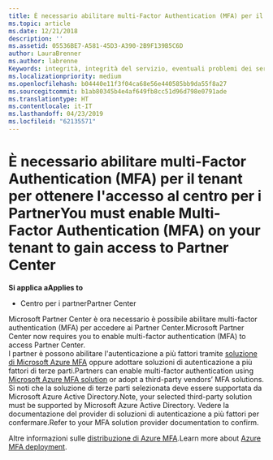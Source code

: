 ```yaml
---
title: È necessario abilitare multi-Factor Authentication (MFA) per il tenant per ottenere l'accesso a questa pagina | Centro per i partner
ms.topic: article
ms.date: 12/21/2018
description: ''
ms.assetid: 05536BE7-A581-45D3-A390-2B9F139B5C6D
author: LauraBrenner
ms.author: labrenne
Keywords: integrità, integrità del servizio, eventuali problemi dei servizi
ms.localizationpriority: medium
ms.openlocfilehash: b04440e11f3f04ca68e56e440585bb9da55f8a27
ms.sourcegitcommit: b1ab80345b4e4af649fb8cc51d96d798e0791ade
ms.translationtype: HT
ms.contentlocale: it-IT
ms.lasthandoff: 04/23/2019
ms.locfileid: "62135571"
---
```

# <a name="you-must-enable-multi-factor-authentication-mfa-on-your-tenant-to-gain-access-to-partner-center"></a><span data-ttu-id="d2cc4-103">È necessario abilitare multi-Factor Authentication (MFA) per il tenant per ottenere l'accesso al centro per i Partner</span><span class="sxs-lookup"><span data-stu-id="d2cc4-103">You must enable Multi-Factor Authentication (MFA) on your tenant to gain access to Partner Center</span></span>

<span data-ttu-id="d2cc4-104">**Si applica a**</span><span class="sxs-lookup"><span data-stu-id="d2cc4-104">**Applies to**</span></span>

- <span data-ttu-id="d2cc4-105">Centro per i partner</span><span class="sxs-lookup"><span data-stu-id="d2cc4-105">Partner Center</span></span>


<span data-ttu-id="d2cc4-106">Microsoft Partner Center è ora necessario è possibile abilitare multi-factor authentication (MFA) per accedere ai Partner Center.</span><span class="sxs-lookup"><span data-stu-id="d2cc4-106">Microsoft Partner Center now requires you to enable multi-factor authentication (MFA) to access Partner Center.</span></span>  
<span data-ttu-id="d2cc4-107">I partner è possono abilitare l'autenticazione a più fattori tramite [soluzione di Microsoft Azure MFA](https://docs.microsoft.com/en-us/azure/active-directory/authentication/concept-mfa-howitworks) oppure adottare soluzioni di autenticazione a più fattori di terze parti.</span><span class="sxs-lookup"><span data-stu-id="d2cc4-107">Partners can enable multi-factor authentication using [Microsoft Azure MFA solution](https://docs.microsoft.com/en-us/azure/active-directory/authentication/concept-mfa-howitworks) or adopt a third-party vendors’ MFA solutions.</span></span> <span data-ttu-id="d2cc4-108">Si noti che la soluzione di terze parti selezionata deve essere supportata da Microsoft Azure Active Directory.</span><span class="sxs-lookup"><span data-stu-id="d2cc4-108">Note, your selected third-party solution must be supported by Microsoft Azure Active Directory.</span></span> <span data-ttu-id="d2cc4-109">Vedere la documentazione del provider di soluzioni di autenticazione a più fattori per confermare.</span><span class="sxs-lookup"><span data-stu-id="d2cc4-109">Refer to your MFA solution provider documentation to confirm.</span></span> 

<span data-ttu-id="d2cc4-110">Altre informazioni sulle [distribuzione di Azure MFA](https://docs.microsoft.com/en-us/azure/active-directory/authentication/howto-mfa-getstarted).</span><span class="sxs-lookup"><span data-stu-id="d2cc4-110">Learn more about [Azure MFA deployment](https://docs.microsoft.com/en-us/azure/active-directory/authentication/howto-mfa-getstarted).</span></span> 
 
